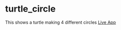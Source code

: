 # turtle_circle
This shows a turtle making 4 different circles
[Live App](https://replit.com/@T-J-Summer/turtle-loop#main.py)
